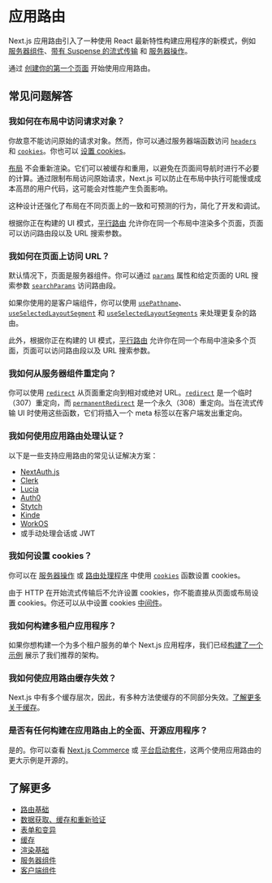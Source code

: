 # 应用路由

Next.js 应用路由引入了一种使用 React 最新特性构建应用程序的新模式，例如 [服务器组件](/docs/app/building-your-application/rendering/server-components)、[带有 Suspense 的流式传输](/docs/app/building-your-application/routing/loading-ui-and-streaming#streaming-with-suspense) 和 [服务器操作](/docs/app/building-your-application/data-fetching/server-actions-and-mutations)。

通过 [创建你的第一个页面](/docs/app/building-your-application/routing/layouts-and-templates) 开始使用应用路由。

## 常见问题解答

### 我如何在布局中访问请求对象？

你故意不能访问原始的请求对象。然而，你可以通过服务器端函数访问 [`headers`](/docs/app/api-reference/functions/headers) 和 [`cookies`](/docs/app/api-reference/functions/cookies)。你也可以 [设置 cookies](#how-can-i-set-cookies)。

[布局](/docs/app/building-your-application/routing/layouts-and-templates#layouts) 不会重新渲染。它们可以被缓存和重用，以避免在页面间导航时进行不必要的计算。通过限制布局访问原始请求，Next.js 可以防止在布局中执行可能慢或成本高昂的用户代码，这可能会对性能产生负面影响。

这种设计还强化了布局在不同页面上的一致和可预测的行为，简化了开发和调试。

根据你正在构建的 UI 模式，[平行路由](/docs/app/building-your-application/routing/parallel-routes) 允许你在同一个布局中渲染多个页面，页面可以访问路由段以及 URL 搜索参数。

### 我如何在页面上访问 URL？

默认情况下，页面是服务器组件。你可以通过 [`params`](/docs/app/api-reference/file-conventions/page#params-optional) 属性和给定页面的 URL 搜索参数 [`searchParams`](/docs/app/api-reference/file-conventions/page#searchparams-optional) 访问路由段。

如果你使用的是客户端组件，你可以使用 [`usePathname`](/docs/app/api-reference/functions/use-pathname)、[`useSelectedLayoutSegment`](/docs/app/api-reference/functions/use-selected-layout-segment) 和 [`useSelectedLayoutSegments`](/docs/app/api-reference/functions/use-selected-layout-segments) 来处理更复杂的路由。

此外，根据你正在构建的 UI 模式，[平行路由](/docs/app/building-your-application/routing/parallel-routes) 允许你在同一个布局中渲染多个页面，页面可以访问路由段以及 URL 搜索参数。

### 我如何从服务器组件重定向？

你可以使用 [`redirect`](/docs/app/api-reference/functions/redirect) 从页面重定向到相对或绝对 URL。[`redirect`](/docs/app/api-reference/functions/redirect) 是一个临时（307）重定向，而 [`permanentRedirect`](/docs/app/api-reference/functions/permanentRedirect) 是一个永久（308）重定向。当在流式传输 UI 时使用这些函数，它们将插入一个 meta 标签以在客户端发出重定向。

### 我如何使用应用路由处理认证？

以下是一些支持应用路由的常见认证解决方案：

- [NextAuth.js](https://next-auth.js.org/configuration/nextjs#in-app-router)
- [Clerk](https://clerk.com/docs/quickstarts/nextjs)
- [Lucia](https://lucia-auth.com/getting-started/nextjs-app)
- [Auth0](https://github.com/auth0/nextjs-auth0#app-router)
- [Stytch](https://stytch.com/docs/example-apps/frontend/nextjs)
- [Kinde](https://kinde.com/docs/developer-tools/nextjs-sdk/)
- [WorkOS](https://workos.com/docs/user-management)
- 或手动处理会话或 JWT

### 我如何设置 cookies？

你可以在 [服务器操作](/docs/app/building-your-application/data-fetching/server-actions-and-mutations#cookies) 或 [路由处理程序](/docs/app/building-your-application/routing/route-handlers) 中使用 [`cookies`](/docs/app/api-reference/functions/cookies) 函数设置 cookies。

由于 HTTP 在开始流式传输后不允许设置 cookies，你不能直接从页面或布局设置 cookies。你还可以从中设置 cookies [中间件](/docs/app/building-your-application/routing/middleware#using-cookies)。

### 我如何构建多租户应用程序？

如果你想构建一个为多个租户服务的单个 Next.js 应用程序，我们已经[构建了一个示例](https://vercel.com/templates/next.js/platforms-starter-kit) 展示了我们推荐的架构。

### 我如何使应用路由缓存失效？

Next.js 中有多个缓存层次，因此，有多种方法使缓存的不同部分失效。[了解更多关于缓存](/docs/app/building-your-application/caching)。

### 是否有任何构建在应用路由上的全面、开源应用程序？

是的。你可以查看 [Next.js Commerce](https://vercel.com/templates/next.js/nextjs-commerce) 或 [平台启动套件](https://vercel.com/templates/next.js/platforms-starter-kit)，这两个使用应用路由的更大示例是开源的。

## 了解更多

- [路由基础](/docs/app/building-your-application/routing)
- [数据获取、缓存和重新验证](/docs/app/building-your-application/data-fetching/fetching-caching-and-revalidating)
- [表单和变异](/docs/app/building-your-application/data-fetching/server-actions-and-mutations)
- [缓存](/docs/app/building-your-application/caching)
- [渲染基础](/docs/app/building-your-application/rendering)
- [服务器组件](/docs/app/building-your-application/rendering/server-components)
- [客户端组件](/docs/app/building-your-application/rendering/client-components)
